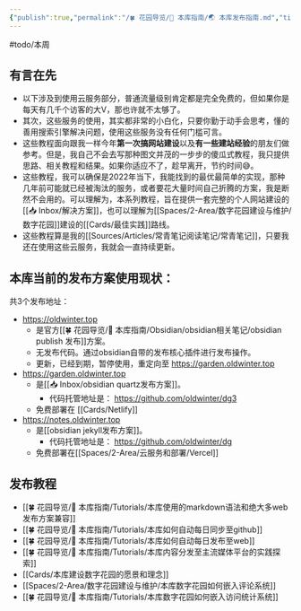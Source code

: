 ```yaml
---
{"publish":true,"permalink":"/🍀 花园导览/🧰 本库指南/🌏 本库发布指南.md","title":"🌏 本库发布指南","created":"2022-08-21","modified":"2025-07-09","published":"2025-07-09T18:50:33.266+08:00","cssclasses":""}
---
```



#todo/本周

## 有言在先

- 以下涉及到使用云服务部分，普通流量级别肯定都是完全免费的，但如果你是每天有几千个访客的大V，那也许就不太够了。
- 其次，这些服务的使用，其实都非常的小白化，只要你勤于动手会思考，懂的善用搜索引擎解决问题，使用这些服务没有任何门槛可言。
- 这些教程面向跟我一样今年**第一次搞网站建设**以及**有一些建站经验**的朋友们做参考。但是，我自己不会去写那种图文并茂的一步步的傻瓜式教程，我只提供思路、相关教程和结果。如果你适应不了，趁早离开，节约时间😅。
- 这些教程，我可以确保是2022年当下，我能找到的最优最简单的实现，那种几年前可能就已经被淘汰的服务，或者要花大量时间自己折腾的方案，我是断然不会用的。可以理解为，本系列教程，旨在提供一套完整的个人网站建设的[[📥 Inbox/解决方案]]，也可以理解为[[Spaces/2-Area/数字花园建设与维护/数字花园]]建设的[[Cards/最佳实践]]路线。
- 这些教程算是我的[[Sources/Articles/常青笔记阅读笔记/常青笔记]]，只要我还在使用这些云服务，我就会一直持续更新。

## 本库当前的发布方案使用现状：

共3个发布地址：

- https://oldwinter.top
	- 是官方[[🍀 花园导览/🧰 本库指南/Obsidian/obsidian相关笔记/obsidian publish 发布]]方案。
	- 无发布代码。通过obsidian自带的发布核心插件进行发布操作。
	- 更新，已经到期，暂停使用，重定向至 https://garden.oldwinter.top
- https://garden.oldwinter.top
	- 是[[📥 Inbox/obsidian quartz发布方案]]。
		- 代码托管地址是： https://github.com/oldwinter/dg3
	- 免费部署在 [[Cards/Netlify]]
- https://notes.oldwinter.top
	- 是[[obsidian jekyll发布方案]]。
		- 代码托管地址是： https://github.com/oldwinter/dg
	- 免费部署在[[Spaces/2-Area/云服务和部署/Vercel]]

## 发布教程

- [[🍀 花园导览/🧰 本库指南/Tutorials/本库使用的markdown语法和绝大多web发布方案兼容]]
- [[🍀 花园导览/🧰 本库指南/Tutorials/本库如何自动每日同步至github]]
- [[🍀 花园导览/🧰 本库指南/Tutorials/本库如何自动每日发布至web]]
- [[🍀 花园导览/🧰 本库指南/Tutorials/本库内容分发至主流媒体平台的实践探索]]
- [[Cards/本库建设数字花园的愿景和理念]]
- [[Spaces/2-Area/数字花园建设与维护/本库数字花园如何嵌入评论系统]]
- [[🍀 花园导览/🧰 本库指南/Tutorials/本库数字花园如何嵌入访问统计系统]]
